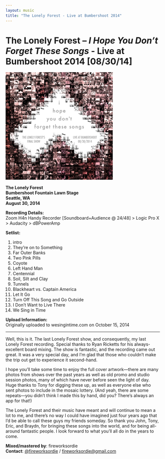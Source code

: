 ```yaml
---
layout: music
title: "The Lonely Forest - Live at Bumbershoot 2014"
---
```

# The Lonely Forest – *I Hope You Don’t Forget These Songs* - Live at Bumbershoot 2014 [08/30/14]


<img width="350px" src="cover.jpg">

<div id="app"></div>
<script src="https://unpkg.com/webamp"></script>
<script>
    const app = document.getElementById("app")
    const webamp = new Webamp({
  initialTracks: [
{metaData: {artist: "The Lonely Forest", title: "Intro",}, url: "/assets/audio/01-intro.m4a"},
{metaData: {artist: "The Lonely Forest", title: "They're on to Something",}, url: "/assets/audio/02-theyre-on-to-something.m4a"},
{metaData: {artist: "The Lonely Forest", title: "Far Outer Banks",}, url: "/assets/audio/03-far-outer-banks.m4a"},
{metaData: {artist: "The Lonely Forest", title: "Two Pink Pills",}, url: "/assets/audio/04-two-pink-pills.m4a"},
{metaData: {artist: "The Lonely Forest", title: "Coyote",}, url: "/assets/audio/05-coyote.m4a"},
{metaData: {artist: "The Lonely Forest", title: "Left Hand Man",}, url: "/assets/audio/06-left-hand-man.m4a"},
{metaData: {artist: "The Lonely Forest", title: "Centennial",}, url: "/assets/audio/07-centennial.m4a"},
{metaData: {artist: "The Lonely Forest", title: "Soil, Silt and Clay",}, url: "/assets/audio/08-soil,-silt-and-clay.m4a"},
{metaData: {artist: "The Lonely Forest", title: "Tunnels",}, url: "/assets/audio/09-tunnels.m4a"},
{metaData: {artist: "The Lonely Forest", title: "Blackheart vs. Captain America",}, url: "/assets/audio/10-blackheart-vs-captain-america.m4a"},
{metaData: {artist: "The Lonely Forest", title: "Let It Go",}, url: "/assets/audio/11-let-it-go.m4a"},
{metaData: {artist: "The Lonely Forest", title: "Turn Off This Song and Go Outside",}, url: "/assets/audio/12-turn-off-this-song-and-go-outside.m4a"},
{metaData: {artist: "The Lonely Forest", title: "I Dont Want To Live There",}, url: "/assets/audio/13-i-dont-want-to-live-there.m4a"},
{metaData: {artist: "The Lonely Forest", title: "We Sing in Time",}, url: "/assets/audio/14-we-sing-in-time.m4a"}
],

});
    webamp.renderWhenReady(app);
</script>


**The Lonely Forest**  
**Bumbershoot Fountain Lawn Stage**  
**Seattle, WA**  
**August 30, 2014**

**Recording Details:**  
Zoom H4n Handy Recorder [Soundboard+Audience @ 24/48] > Logic Pro X > Audacity > dBPowerAmp

**Setlist:**
1. intro
2. They’re on to Something
3. Far Outer Banks
4. Two Pink Pills
5. Coyote
6. Left Hand Man
7. Centennial
8. Soil, Silt and Clay
9. Tunnels
10. Blackheart vs. Captain America
11. Let It Go
12. Turn Off This Song and Go Outside
13. I Don’t Want to Live There
14. We Sing in Time

**Upload Information:**  
Originally uploaded to wesingintime.com on October 15, 2014

---

Well, this is it. The last Lonely Forest show, and consequently, my last Lonely Forest recording. Special thanks to Ryan Ricketts for his always-excellent board mixing. The show is fantastic, and the recording came out great. It was a very special day, and I’m glad that those who couldn’t make the trip out get to experience it second-hand.

I hope you’ll take some time to enjoy the full cover artwork—there are many photos from shows over the past years as well as old promo and studio session photos, many of which have never before seen the light of day. Huge thanks to Tony for digging these up, as well as everyone else who sent photos to include in the mosaic lottery. (And yeah, there are some repeats—you didn’t think I made this by hand, did you? There’s always an app for that!)

The Lonely Forest and their music have meant and will continue to mean a lot to me, and there’s no way I could have imagined just four years ago that I’d be able to call these guys my friends someday. So thank you John, Tony, Eric, and Braydn, for bringing these songs into the world, and for being all-around fantastic people. I look forward to what you’ll all do in the years to come.

**Mixed/mastered by**: fireworksordie  
**Contact**: [@fireworksordie](https://twitter.com/fireworksordie) / fireworksordie@gmail.com
